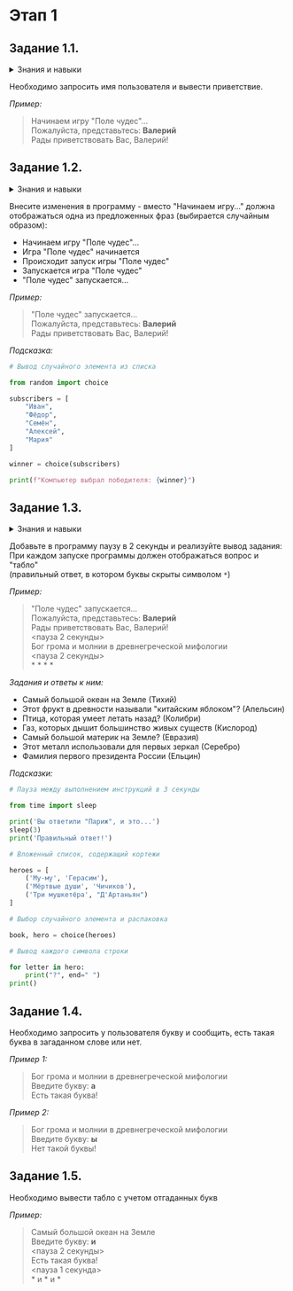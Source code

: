 # Этап 1  

## Задание 1.1.  

<details>
<summary>Знания и навыки</summary>
    <ul>
        <li>Встроенные функции</li>
            <ul>
                <li><code>print()</code></li>
                <li><code>input()</code></li>
            </ul>
        <li>Строка</li>
        <li>Переменная</li>
        <li>Операция присваивания</li>
    </ul>
</details>

Необходимо запросить имя пользователя и вывести приветствие.

_Пример:_

> Начинаем игру "Поле чудес"...  
> Пожалуйста, представьтесь: **Валерий**  
> Рады приветствовать Вас, Валерий!

## Задание 1.2.

<details>
<summary>Знания и навыки</summary>
    <ul>
        <li>Списки</li>
        <li>Модуль <code>random</code> стандартной библиотеки</li>
            <ul>
                <li>Функция<code>choice()</code></li>
            </ul>
</details>

 
Внесите изменения в программу - вместо "Начинаем игру..." должна отображаться одна из предложенных фраз (выбирается случайным образом):

* Начинаем игру "Поле чудес"...
* Игра "Поле чудес" начинается
* Происходит запуск игры "Поле чудес"
* Запускается игра "Поле чудес"
* "Поле чудес" запускается...

_Пример:_

> "Поле чудес" запускается...  
> Пожалуйста, представьтесь: **Валерий**  
> Рады приветствовать Вас, Валерий!

_Подсказка:_

```python
# Вывод случайного элемента из списка

from random import choice

subscribers = [
    "Иван", 
    "Фёдор",
    "Семён",
    "Алексей",
    "Мария"
]

winner = choice(subscribers)

print(f"Компьютер выбрал победителя: {winner}")
```

## Задание 1.3.

<details>
<summary>Знания и навыки</summary>
    <ul>
        <li>Модуль <code>time</code> стандартной библиотеки</li>
            <ul>
                <li>Функция<code>sleep()</code></li>
            </ul>
        <li>Вложенные списки</li>
        <li>Кортежи</li>
        <li>Распаковка</li>
        <li>Цикл <code>for</code></li>
    </ul>
</details>

Добавьте в программу паузу в 2 секунды и реализуйте вывод задания:  
При каждом запуске программы должен отображаться вопрос и "табло"   
(правильный ответ, в котором буквы скрыты символом `*`)

_Пример:_

> "Поле чудес" запускается...  
> Пожалуйста, представьтесь: **Валерий**  
> Рады приветствовать Вас, Валерий!  
> <пауза 2 секунды>  
> Бог грома и молнии в древнегреческой мифологии  
> <пауза 2 секунды>    
> \* \* \* \*

_Задания и ответы к ним:_

* Самый большой океан на Земле (Тихий)
* Этот фрукт в древности называли "китайским яблоком"? (Апельсин)
* Птица, которая умеет летать назад? (Колибри)
* Газ, которых дышит большинство живых существ (Кислород)
* Самый большой материк на Земле? (Евразия)
* Этот металл использовали для первых зеркал (Серебро)
* Фамилия первого президента России (Ельцин)

_Подсказки:_

```python
# Пауза между выполнением инструкций в 3 секунды

from time import sleep

print('Вы ответили "Париж", и это...')
sleep(3)
print('Правильный ответ!')

# Вложенный список, содержащий кортежи

heroes = [
    ('Му-му', 'Герасим'),
    ('Мёртвые души', 'Чичиков'),
    ('Три мушкетёра', "Д'Артаньян")
]

# Выбор случайного элемента и распаковка

book, hero = choice(heroes)

# Вывод каждого символа строки

for letter in hero:
    print("?", end=" ")
print()
```

## Задание 1.4.

Необходимо запросить у пользователя букву и сообщить, есть такая буква в загаданном слове или нет.

_Пример 1:_

> Бог грома и молнии в древнегреческой мифологии  
> Введите букву: **а**  
> Есть такая буква!

_Пример 2:_

> Бог грома и молнии в древнегреческой мифологии  
> Введите букву: **ы**  
> Нет такой буквы!

## Задание 1.5.

Необходимо вывести табло с учетом отгаданных букв

_Пример:_

> Самый большой океан на Земле  
> Введите букву: **и**  
> <пауза 2 секунды>  
> Есть такая буква!  
> <пауза 1 секунда>  
> \* и \* и \*
